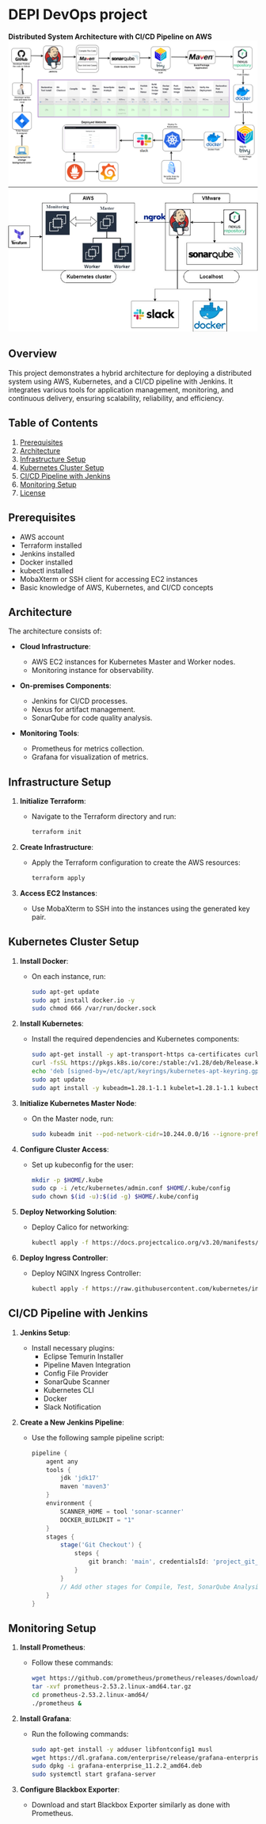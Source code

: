 # DEPI DevOps project

**Distributed System Architecture with CI/CD Pipeline on AWS**
![alt text](images/pipeline.png)
![alt text](<images/System Architecture.jpg>)
## Overview

This project demonstrates a hybrid architecture for deploying a distributed system using AWS, Kubernetes, and a CI/CD pipeline with Jenkins. It integrates various tools for application management, monitoring, and continuous delivery, ensuring scalability, reliability, and efficiency.

## Table of Contents

1. [Prerequisites](#prerequisites)
2. [Architecture](#architecture)
3. [Infrastructure Setup](#infrastructure-setup)
4. [Kubernetes Cluster Setup](#kubernetes-cluster-setup)
5. [CI/CD Pipeline with Jenkins](#cicd-pipeline-with-jenkins)
6. [Monitoring Setup](#monitoring-setup)
7. [License](#license)

## Prerequisites

- AWS account
- Terraform installed
- Jenkins installed
- Docker installed
- kubectl installed
- MobaXterm or SSH client for accessing EC2 instances
- Basic knowledge of AWS, Kubernetes, and CI/CD concepts

## Architecture

The architecture consists of:

- **Cloud Infrastructure**: 
  - AWS EC2 instances for Kubernetes Master and Worker nodes.
  - Monitoring instance for observability.
  
- **On-premises Components**: 
  - Jenkins for CI/CD processes.
  - Nexus for artifact management.
  - SonarQube for code quality analysis.

- **Monitoring Tools**: 
  - Prometheus for metrics collection.
  - Grafana for visualization of metrics.

## Infrastructure Setup

1. **Initialize Terraform**:
   - Navigate to the Terraform directory and run:
     ```bash
     terraform init
     ```

2. **Create Infrastructure**:
   - Apply the Terraform configuration to create the AWS resources:
     ```bash
     terraform apply
     ```

3. **Access EC2 Instances**:
   - Use MobaXterm to SSH into the instances using the generated key pair.

## Kubernetes Cluster Setup

1. **Install Docker**:
   - On each instance, run:
     ```bash
     sudo apt-get update
     sudo apt install docker.io -y
     sudo chmod 666 /var/run/docker.sock
     ```

2. **Install Kubernetes**:
   - Install the required dependencies and Kubernetes components:
     ```bash
     sudo apt-get install -y apt-transport-https ca-certificates curl gnupg
     curl -fsSL https://pkgs.k8s.io/core:/stable:/v1.28/deb/Release.key | sudo gpg --dearmor -o /etc/apt/keyrings/kubernetes-apt-keyring.gpg
     echo 'deb [signed-by=/etc/apt/keyrings/kubernetes-apt-keyring.gpg] https://pkgs.k8s.io/core:/stable:/v1.28/deb/ /' | sudo tee /etc/apt/sources.list.d/kubernetes.list
     sudo apt update
     sudo apt install -y kubeadm=1.28.1-1.1 kubelet=1.28.1-1.1 kubectl=1.28.1-1.1
     ```

3. **Initialize Kubernetes Master Node**:
   - On the Master node, run:
     ```bash
     sudo kubeadm init --pod-network-cidr=10.244.0.0/16 --ignore-preflight-errors=all
     ```

4. **Configure Cluster Access**:
   - Set up kubeconfig for the user:
     ```bash
     mkdir -p $HOME/.kube
     sudo cp -i /etc/kubernetes/admin.conf $HOME/.kube/config
     sudo chown $(id -u):$(id -g) $HOME/.kube/config
     ```

5. **Deploy Networking Solution**:
   - Deploy Calico for networking:
     ```bash
     kubectl apply -f https://docs.projectcalico.org/v3.20/manifests/calico.yaml
     ```

6. **Deploy Ingress Controller**:
   - Deploy NGINX Ingress Controller:
     ```bash
     kubectl apply -f https://raw.githubusercontent.com/kubernetes/ingress-nginx/controller-v0.49.0/deploy/static/provider/baremetal/deploy.yaml
     ```

## CI/CD Pipeline with Jenkins

1. **Jenkins Setup**:
   - Install necessary plugins:
     - Eclipse Temurin Installer
     - Pipeline Maven Integration
     - Config File Provider
     - SonarQube Scanner
     - Kubernetes CLI
     - Docker
     - Slack Notification

2. **Create a New Jenkins Pipeline**:
   - Use the following sample pipeline script:
     ```groovy
     pipeline {
         agent any
         tools {
             jdk 'jdk17'
             maven 'maven3'
         }
         environment {
             SCANNER_HOME = tool 'sonar-scanner'
             DOCKER_BUILDKIT = "1"
         }
         stages {
             stage('Git Checkout') {
                 steps {
                     git branch: 'main', credentialsId: 'project_git_token', url: 'https://github.com/your-repo.git'
                 }
             }
             // Add other stages for Compile, Test, SonarQube Analysis, Build, Publish, etc.
         }
     }
     ```

## Monitoring Setup

1. **Install Prometheus**:
   - Follow these commands:
     ```bash
     wget https://github.com/prometheus/prometheus/releases/download/v2.53.2/prometheus-2.53.2.linux-amd64.tar.gz
     tar -xvf prometheus-2.53.2.linux-amd64.tar.gz
     cd prometheus-2.53.2.linux-amd64/
     ./prometheus &
     ```

2. **Install Grafana**:
   - Run the following commands:
     ```bash
     sudo apt-get install -y adduser libfontconfig1 musl
     wget https://dl.grafana.com/enterprise/release/grafana-enterprise_11.2.2_amd64.deb
     sudo dpkg -i grafana-enterprise_11.2.2_amd64.deb
     sudo systemctl start grafana-server
     ```

3. **Configure Blackbox Exporter**:
   - Download and start Blackbox Exporter similarly as done with Prometheus.
